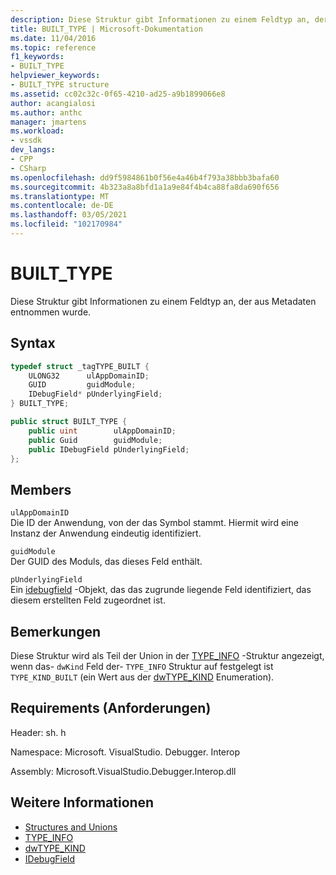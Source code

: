 ```yaml
---
description: Diese Struktur gibt Informationen zu einem Feldtyp an, der aus Metadaten entnommen wurde.
title: BUILT_TYPE | Microsoft-Dokumentation
ms.date: 11/04/2016
ms.topic: reference
f1_keywords:
- BUILT_TYPE
helpviewer_keywords:
- BUILT_TYPE structure
ms.assetid: cc02c32c-0f65-4210-ad25-a9b1899066e8
author: acangialosi
ms.author: anthc
manager: jmartens
ms.workload:
- vssdk
dev_langs:
- CPP
- CSharp
ms.openlocfilehash: dd9f5984861b0f56e4a46b4f793a38bbb3bafa60
ms.sourcegitcommit: 4b323a8a8bfd1a1a9e84f4b4ca88fa8da690f656
ms.translationtype: MT
ms.contentlocale: de-DE
ms.lasthandoff: 03/05/2021
ms.locfileid: "102170984"
---
```

# <a name="built_type"></a>BUILT_TYPE
Diese Struktur gibt Informationen zu einem Feldtyp an, der aus Metadaten entnommen wurde.

## <a name="syntax"></a>Syntax

```cpp
typedef struct _tagTYPE_BUILT {
    ULONG32      ulAppDomainID;
    GUID         guidModule;
    IDebugField* pUnderlyingField;
} BUILT_TYPE;
```

```csharp
public struct BUILT_TYPE {
    public uint        ulAppDomainID;
    public Guid        guidModule;
    public IDebugField pUnderlyingField;
};
```

## <a name="members"></a>Members
`ulAppDomainID`\
Die ID der Anwendung, von der das Symbol stammt. Hiermit wird eine Instanz der Anwendung eindeutig identifiziert.

`guidModule`\
Der GUID des Moduls, das dieses Feld enthält.

`pUnderlyingField`\
Ein [idebugfield](../../../extensibility/debugger/reference/idebugfield.md) -Objekt, das das zugrunde liegende Feld identifiziert, das diesem erstellten Feld zugeordnet ist.

## <a name="remarks"></a>Bemerkungen
Diese Struktur wird als Teil der Union in der [TYPE_INFO](../../../extensibility/debugger/reference/type-info.md) -Struktur angezeigt, wenn das- `dwKind` Feld der- `TYPE_INFO` Struktur auf festgelegt ist `TYPE_KIND_BUILT` (ein Wert aus der [dwTYPE_KIND](../../../extensibility/debugger/reference/dwtype-kind.md) Enumeration).

## <a name="requirements"></a>Requirements (Anforderungen)
Header: sh. h

Namespace: Microsoft. VisualStudio. Debugger. Interop

Assembly: Microsoft.VisualStudio.Debugger.Interop.dll

## <a name="see-also"></a>Weitere Informationen
- [Structures and Unions](../../../extensibility/debugger/reference/structures-and-unions.md)
- [TYPE_INFO](../../../extensibility/debugger/reference/type-info.md)
- [dwTYPE_KIND](../../../extensibility/debugger/reference/dwtype-kind.md)
- [IDebugField](../../../extensibility/debugger/reference/idebugfield.md)
